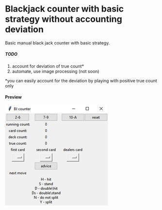 # Blackjack counter with basic strategy without accounting deviation

Basic manual black jack counter with basic strategy. 



##### TODO

1. account for deviation of true count*
2. automate, use image processing (not soon)



*you can easily account for the deviation by playing with positive true count only



#### Preview

![preview](preview.png)
